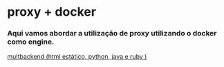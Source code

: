 # proxy + docker
### Aqui vamos abordar a utilização de proxy utilizando o docker como engine.

[multbackend (html estático, python, java e ruby )](https://github.com/rtancman/dfy/tree/master/workshop/proxy/multbackend)